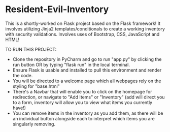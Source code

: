 # Resident-Evil-Inventory

This is a shortly-worked on Flask project based on the Flask framework! It involves utilizing Jinja2 templates/conditionals to create a working inventory with security validations. Involves uses of Bootstrap, CSS, JavaScript and HTML!

TO RUN THIS PROJECT:

- Clone the repository in PyCharm and go to run "app.py" by clicking the run button OR by typing "flask run" in the local terminal.
- Ensure Flask is usable and installed to pull this environment and render the code.
- You will be directed to a welcome page which all webpages rely on the styling for "base.html"
- There's a Navbar that will enable you to click on the homepage for redirection, or navigate to "Add Items" or "Inventory" (add will direct you to a form, inventory will allow you to view what items you currently have!)
- You can remove items in the inventory as you add them, as there will be an individual button alongside each to interpret which items you are singularly removing.

